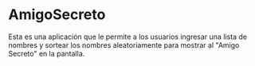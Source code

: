 # AmigoSecreto
Esta es una aplicación que le permite a los usuarios ingresar una lista de nombres y sortear los nombres aleatoriamente para mostrar al "Amigo Secreto" en la pantalla.
